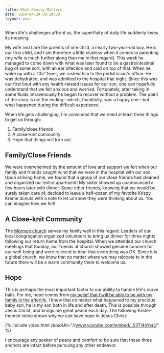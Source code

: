 ```yaml
---
title: What Really Matters
date: 2014-04-24 08:29:00
layout: post
---
```


When life's challenges affront us, the superfluity of daily life suddenly loses its meaning.

My wife and I are the parents of one child, a nearly two-year-old boy. He is our first child, and I am therefore a little clueless when it comes to parenting (my wife is much further along than me in that regard). This week he managed to come down with what was later found to be a gastrointestinal bug of some sort, with an ear infection and cold on top of that. When he woke up with a 105&deg; fever, we rushed him to the pediatrician's office. He was dehydrated, and was admitted to the hospital that night. Since this was our first bout with any health-related issues for our son, one can hopefully understand that we felt anxious and worried. Fortunately, after taking in some fluids intravenously he began to recover without a problem. The point of the story is not the ending&mdash;which, thankfully, was a happy one&mdash;but what happened during the difficult experience.

When life gets challenging, I'm convinced that we need at least three things to get us through:

1. Family/close friends
2. A close-knit community
3. Hope that things will turn out

## Family/Close Friends

We were overwhelmed by the amount of love and support we felt when our family and friends caught wind that we were in the hospital with our son. Upon arriving home, we found that a group of our close friends had cleaned and organized our entire apartment! My sister showed up unannounced a few hours later with dinner. Some other friends, knowing that we would be surely taken care of, decided to leave a half-dozen of my favorite Krispy Kreme donuts with a note to let us know they were thinking about us. You can imagine how we felt!

## A Close-knit Community

The [Mormon church](https://lds.org) serves my family well in this regard. Leaders of our local congregation organized volunteers to bring us dinner for three nights following our return home from the hospital. When we attended our church meetings that Sunday, our friends at church showed genuine concern for our well-being and were relieved to hear that everything was OK. Since it is a global church, we know that no matter where we may relocate to in the future there will be a warm community there to welcome us.

## Hope

This is perhaps the most important factor to our ability to handle life's curve balls. For me, hope comes from [my belief that I will be able to be with my family in the afterlife](https://www.mormon.org/faq/topic/family/question/mormon-families). I knew that no matter what happened to my precious baby son, he is my son both in life and after death. This is possible through Jesus Christ, and brings me great peace each day. The following Easter-themed video shows why we can have hope in Jesus Christ:

{% include video.html videoUrl="//www.youtube.com/embed/_S3TI4bYerU" %}

I encourage any seeker of peace and comfort to be sure that these three anchors are intact before pursuing any other endeavor.
